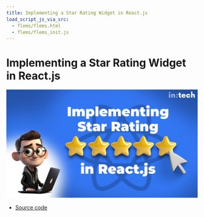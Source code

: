 ```yaml
---
title: Implementing a Star Rating Widget in React.js
load_script_js_via_src:
  - flems/flems.html
  - flems/flems_init.js
---
```


# Implementing a Star Rating Widget in React.js

![](./assets/Star.Rating.General.jpg)

- [Source code](./assets/star_rating_code.zip)